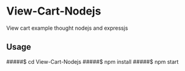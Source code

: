 # View-Cart-Nodejs
View cart example thought nodejs and expressjs
## Usage

#####$ cd View-Cart-Nodejs
#####$ npm install
#####$ npm start
